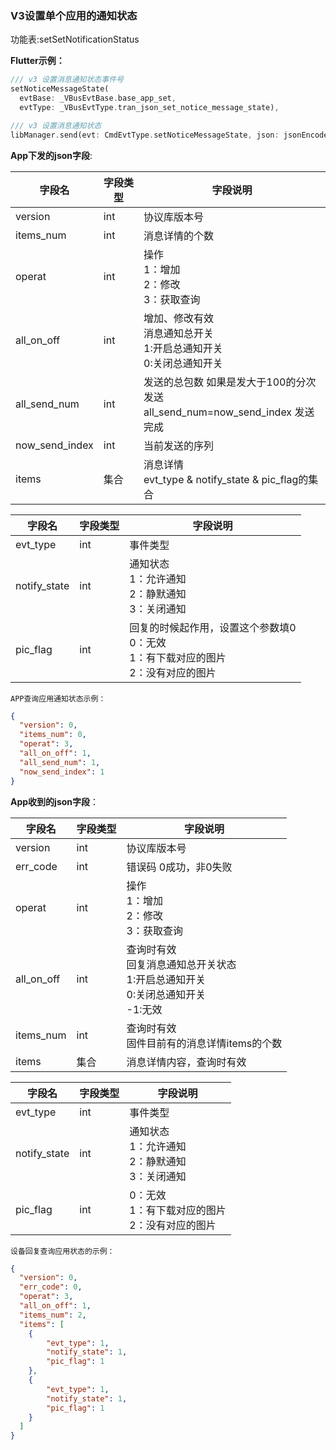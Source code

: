 ### V3设置单个应用的通知状态


功能表:setSetNotificationStatus

**Flutter示例：**

```dart
/// v3 设置消息通知状态事件号
setNoticeMessageState(
  evtBase: _VBusEvtBase.base_app_set,
  evtType: _VBusEvtType.tran_json_set_notice_message_state),

/// v3 设置消息通知状态
libManager.send(evt: CmdEvtType.setNoticeMessageState, json: jsonEncode(json));
```



**App下发的json字段**:

| 字段名         | 字段类型 | 字段说明                                                     |
| -------------- | -------- | ------------------------------------------------------------ |
| version        | int      | 协议库版本号                                                 |
| items_num      | int      | 消息详情的个数                                               |
| operat         | int      | 操作<br />1：增加 <br />2：修改<br />3：获取查询             |
| all_on_off     | int      | 增加、修改有效<br />消息通知总开关  <br />1:开启总通知开关<br />0:关闭总通知开关 |
| all_send_num   | int      | 发送的总包数 如果是发大于100的分次发送 <br />all_send_num=now_send_index 发送完成 |
| now_send_index | int      | 当前发送的序列                                               |
| items          | 集合     | 消息详情<br />evt_type & notify_state & pic_flag的集合       |

| 字段名       | 字段类型 | 字段说明                                                     |
| ------------ | -------- | ------------------------------------------------------------ |
| evt_type     | int      | 事件类型                                                     |
| notify_state | int      | 通知状态  <br />1：允许通知<br />2：静默通知 <br />3：关闭通知 |
| pic_flag     | int      | 回复的时候起作用，设置这个参数填0<br />0：无效  <br />1：有下载对应的图片  <br />2：没有对应的图片 |

`APP查询应用通知状态示例：`

```json
{
  "version": 0,
  "items_num": 0,
  "operat": 3,
  "all_on_off": 1,
  "all_send_num": 1,
  "now_send_index": 1
}
```

**App收到的json字段**：

| 字段名     | 字段类型 | 字段说明                                                     |
| ---------- | -------- | ------------------------------------------------------------ |
| version    | int      | 协议库版本号                                                 |
| err_code   | int      | 错误码 0成功，非0失败                                        |
| operat     | int      | 操作<br />1：增加<br />2：修改<br />3：获取查询              |
| all_on_off | int      | 查询时有效<br />回复消息通知总开关状态 <br />1:开启总通知开关<br />0:关闭总通知开关<br />-1:无效 |
| items_num  | int      | 查询时有效<br />固件目前有的消息详情items的个数              |
| items      | 集合     | 消息详情内容，查询时有效                                     |

| 字段名       | 字段类型 | 字段说明                                                     |
| ------------ | -------- | ------------------------------------------------------------ |
| evt_type     | int      | 事件类型                                                     |
| notify_state | int      | 通知状态  <br />1：允许通知<br />2：静默通知<br />3：关闭通知 |
| pic_flag     | int      | 0：无效<br />1：有下载对应的图片<br />2：没有对应的图片      |

`设备回复查询应用状态的示例：`

```json
{
  "version": 0,
  "err_code": 0,
  "operat": 3,
  "all_on_off": 1,
  "items_num": 2,
  "items": [
    {
        "evt_type": 1,
        "notify_state": 1,
        "pic_flag": 1
    },
    {
        "evt_type": 1,
        "notify_state": 1,
        "pic_flag": 1
    }
  ]
}
```
